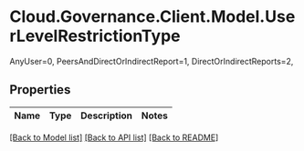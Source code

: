 # Cloud.Governance.Client.Model.UserLevelRestrictionType
AnyUser=0, PeersAndDirectOrIndirectReport=1, DirectOrIndirectReports=2, </br>
## Properties

Name | Type | Description | Notes
------------ | ------------- | ------------- | -------------

[[Back to Model list]](../README.md#documentation-for-models) [[Back to API list]](../README.md#documentation-for-api-endpoints) [[Back to README]](../README.md)

